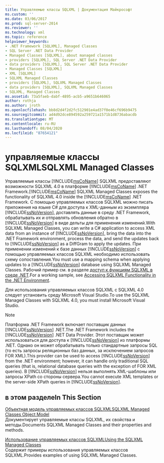 ```yaml
---
title: Управляемые классы SQLXML | Документация Майкрософт
ms.custom: ''
ms.date: 03/06/2017
ms.prod: sql-server-2014
ms.reviewer: ''
ms.technology: xml
ms.topic: reference
helpviewer_keywords:
- .NET Framework [SQLXML], Managed Classes
- SQL Server .NET Data Provider
- Managed Classes [SQLXML], about managed classes
- providers [SQLXML], SQL Server .NET Data Provider
- data providers [SQLXML], SQL Server .NET Data Provider
- Managed Classes [SQLXML]
- XML [SQLXML]
- SQLXML Managed Classes
- providers [SQLXML], SQLXML Managed Classes
- data providers [SQLXML], SQLXML Managed Classes
- SQLXML, Managed Classes
ms.assetid: 73a5faeb-dabf-4895-acb5-a9651b646065
author: rothja
ms.author: jroth
ms.openlocfilehash: bb8d2d4f2d2fc512901e4ad37f0e46cf696b9475
ms.sourcegitcommit: ad4d92dce894592a259721a1571b1d8736abacdb
ms.translationtype: MT
ms.contentlocale: ru-RU
ms.lasthandoff: 08/04/2020
ms.locfileid: "87654121"
---
```

# <a name="sqlxml-managed-classes"></a><span data-ttu-id="acac2-102">управляемые классы SQLXML</span><span class="sxs-lookup"><span data-stu-id="acac2-102">SQLXML Managed Classes</span></span>
  <span data-ttu-id="acac2-103">Управляемые классы [!INCLUDE[msCoName](../../../includes/msconame-md.md)] SQLXML предоставляют возможности SQLXML 4.0 в платформе [!INCLUDE[msCoName](../../../includes/msconame-md.md)] .NET Framework.</span><span class="sxs-lookup"><span data-stu-id="acac2-103">[!INCLUDE[msCoName](../../../includes/msconame-md.md)] SQLXML Managed Classes exposes the functionality of SQLXML 4.0 inside the [!INCLUDE[msCoName](../../../includes/msconame-md.md)] .NET Framework.</span></span> <span data-ttu-id="acac2-104">С помощью управляемых классов SQLXML можно писать приложения на языке C# для доступа к XML-данным из экземпляра [!INCLUDE[ssNoVersion](../../../includes/ssnoversion-md.md)], доставлять данные в среду .NET Framework, обрабатывать их и отправлять обновления обратно в [!INCLUDE[ssNoVersion](../../../includes/ssnoversion-md.md)] в виде дельты для применения изменений.</span><span class="sxs-lookup"><span data-stu-id="acac2-104">With SQLXML Managed Classes, you can write a C# application to access XML data from an instance of [!INCLUDE[ssNoVersion](../../../includes/ssnoversion-md.md)], bring the data into the .NET Framework environment, process the data, and send the updates back to [!INCLUDE[ssNoVersion](../../../includes/ssnoversion-md.md)] as a DiffGram to apply the updates.</span></span> <span data-ttu-id="acac2-105">При применении изменений к базе данных [!INCLUDE[ssNoVersion](../../../includes/ssnoversion-md.md)] с помощью управляемых классов SQLXML необходимо использовать схему сопоставления.</span><span class="sxs-lookup"><span data-stu-id="acac2-105">You must use a mapping schema when applying updates to a [!INCLUDE[ssNoVersion](../../../includes/ssnoversion-md.md)] database using SQLXML Managed Classes.</span></span> <span data-ttu-id="acac2-106">Рабочий пример см. в разделе [доступ к функциям SQLXML в среде .NET](accessing-sqlxml-functionality-in-the-net-environment.md).</span><span class="sxs-lookup"><span data-stu-id="acac2-106">For a working sample, see [Accessing SQLXML Functionality in the .NET Environment](accessing-sqlxml-functionality-in-the-net-environment.md).</span></span>  
  
 <span data-ttu-id="acac2-107">Для использования управляемых классов SQLXML с SQLXML 4.0 следует установить среду Microsoft Visual Studio.</span><span class="sxs-lookup"><span data-stu-id="acac2-107">To use the SQLXML Managed Classes with SQLXML 4.0, you must install Microsoft Visual Studio.</span></span>  
  
> [!NOTE]  
>  <span data-ttu-id="acac2-108">Платформа .NET Framework включает поставщик данных [!INCLUDE[ssNoVersion](../../../includes/ssnoversion-md.md)] .NET.</span><span class="sxs-lookup"><span data-stu-id="acac2-108">The .NET Framework includes the [!INCLUDE[ssNoVersion](../../../includes/ssnoversion-md.md)] .NET Data Provider.</span></span> <span data-ttu-id="acac2-109">Этот поставщик может использоваться для доступа к [!INCLUDE[ssNoVersion](../../../includes/ssnoversion-md.md)] из платформы .NET. Однако он может обрабатывать только стандартные запросы SQL (то есть запросы реляционных баз данных, за исключением запросов FOR XML).</span><span class="sxs-lookup"><span data-stu-id="acac2-109">This provider can be used to access [!INCLUDE[ssNoVersion](../../../includes/ssnoversion-md.md)] from the .NET environment; however, it can handle only traditional SQL queries (that is, relational database queries with the exception of FOR XML queries).</span></span> <span data-ttu-id="acac2-110">В [!INCLUDE[ssNoVersion](../../../includes/ssnoversion-md.md)] нельзя выполнять XML-шаблоны или запросы XPath со стороны сервера.</span><span class="sxs-lookup"><span data-stu-id="acac2-110">You cannot execute XML templates or the server-side XPath queries in [!INCLUDE[ssNoVersion](../../../includes/ssnoversion-md.md)].</span></span>  
  
## <a name="in-this-section"></a><span data-ttu-id="acac2-111">в этом разделе</span><span class="sxs-lookup"><span data-stu-id="acac2-111">In This Section</span></span>  
 [<span data-ttu-id="acac2-112">Объектная модель управляемых классов SQLXML</span><span class="sxs-lookup"><span data-stu-id="acac2-112">SQLXML Managed Classes Object Model</span></span>](../../../database-engine/dev-guide/sqlxml-managed-classes-object-model.md)  
 <span data-ttu-id="acac2-113">Документирует управляемые классы SQLXML, их свойства и методы.</span><span class="sxs-lookup"><span data-stu-id="acac2-113">Documents SQLXML Managed Classes and their properties and methods.</span></span>  
  
 [<span data-ttu-id="acac2-114">Использование управляемых классов SQLXML</span><span class="sxs-lookup"><span data-stu-id="acac2-114">Using the SQLXML Managed Classes</span></span>](sqlxml-4-0-net-framework-support-managed-classes.md)  
 <span data-ttu-id="acac2-115">Содержит примеры использования управляемых классов SQLXML.</span><span class="sxs-lookup"><span data-stu-id="acac2-115">Provides examples of using SQLXML Managed Classes.</span></span>  
  
  
